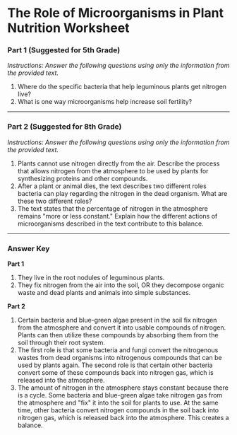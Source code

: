 # The Role of Microorganisms in Plant Nutrition Worksheet

### **Part 1 (Suggested for 5th Grade)**

*Instructions: Answer the following questions using only the information from the provided text.*

1.  Where do the specific bacteria that help leguminous plants get nitrogen live?
2.  What is one way microorganisms help increase soil fertility?

---

### **Part 2 (Suggested for 8th Grade)**

*Instructions: Answer the following questions using only the information from the provided text.*

1.  Plants cannot use nitrogen directly from the air. Describe the process that allows nitrogen from the atmosphere to be used by plants for synthesizing proteins and other compounds.
2.  After a plant or animal dies, the text describes two different roles bacteria can play regarding the nitrogen in the dead organism. What are these two different roles?
3.  The text states that the percentage of nitrogen in the atmosphere remains "more or less constant." Explain how the different actions of microorganisms described in the text contribute to this balance.

---

### **Answer Key**

**Part 1**
1.  They live in the root nodules of leguminous plants.
2.  They fix nitrogen from the air into the soil, OR they decompose organic waste and dead plants and animals into simple substances.

**Part 2**
1.  Certain bacteria and blue-green algae present in the soil fix nitrogen from the atmosphere and convert it into usable compounds of nitrogen. Plants can then utilize these compounds by absorbing them from the soil through their root system.
2.  The first role is that some bacteria and fungi convert the nitrogenous wastes from dead organisms into nitrogenous compounds that can be used by plants again. The second role is that certain other bacteria convert some of these compounds back into nitrogen gas, which is released into the atmosphere.
3.  The amount of nitrogen in the atmosphere stays constant because there is a cycle. Some bacteria and blue-green algae take nitrogen gas from the atmosphere and "fix" it into the soil for plants to use. At the same time, other bacteria convert nitrogen compounds in the soil back into nitrogen gas, which is released back into the atmosphere. This creates a balance.